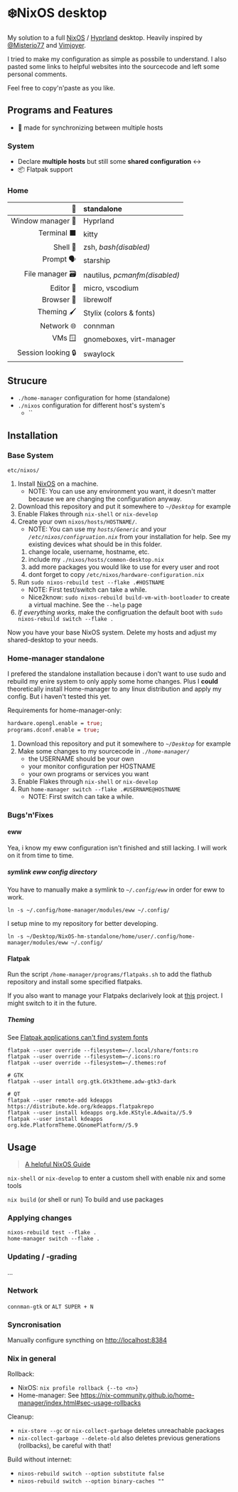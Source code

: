 # ❄️NixOS desktop

My solution to a full [NixOS](https://nixos.org/) / [Hyprland](https://hyprland.org/) desktop. Heavily inspired by [@Misterio77](https://github.com/Misterio77/nix-config) and [Vimjoyer](https://www.youtube.com/@vimjoyer).

I tried to make my configuration as simple as possbile to understand. I also pasted some links to helpful websites into the sourcecode and left some personal comments.

Feel free to copy'n'paste as you like.

## Programs and Features

-   🔄 made for synchronizing between multiple hosts

### System

-   Declare **multiple hosts** but still some **shared configuration** ↔️
-   📦 Flatpak support

### Home

|                 🧍 | standalone                    |
| -----------------: | :---------------------------- |
|  Window manager 🌿 | Hyprland                      |
|        Terminal ⬛ | kitty                         |
|           Shell 🐚 | zsh, _bash(disabled)_         |
|          Prompt 🗣️ | starship                      |
|    File manager 🗃️ | nautilus, _pcmanfm(disabled)_ |
|          Editor 📝 | micro, vscodium               |
|         Browser 🐺 | librewolf                     |
|         Theming 🖌️ | Stylix (colors & fonts)       |
|         Network 🌐 | connman                       |
|             VMs 🪟 | gnomeboxes, virt-manager      |
| Session looking 🔒 | swaylock                      |

## Strucure

- `./home-manager` configuration for home (standalone)
- `./nixos` configuration for different host's system's
    - ``

## Installation

### Base System

`etc/nixos/`

1. Install [NixOS](https://nixos.org/) on a machine.
    - NOTE: You can use any environment you want, it doesn't matter because we are changing the configuration anyway.
2. Download this repository and put it somewhere to _`~/Desktop`_ for example
3. Enable Flakes through `nix-shell` or `nix-develop`
4. Create your own `nixos/hosts/HOSTNAME/`.
    - NOTE: You can use my _`hosts/Generic`_ and your _`/etc/nixos/configruation.nix`_ from your installation for help. See my existing devices what should be in this folder.
    1. change locale, username, hostname, etc.
    2. include my `./nixos/hosts/common-desktop.nix`
    3. add more packages you would like to use for every user and root
    4. dont forget to copy `/etc/nixos/hardware-configuration.nix`
5. Run `sudo nixos-rebuild test --flake .#HOSTNAME`
    - NOTE: First test/switch can take a while.
    - Nice2know: `sudo nixos-rebuild build-vm-with-bootloader` to create a virtual machine. See the `--help` page
6. _If everything works,_ make the configruation the default boot with `sudo nixos-rebuild switch --flake .`

Now you have your base NixOS system. Delete my hosts and adjust my shared-desktop to your needs.

### Home-manager standalone

I prefered the standalone installation because i don't want to use sudo and rebuild my enire system to only apply some home changes. Plus I **could** theoretically install Home-manager to any linux distribution and apply my config. But i haven't tested this yet.

Requirements for home-manager-only:

```nix
hardware.opengl.enable = true;
programs.dconf.enable = true;
```

1. Download this repository and put it somewhere to _`~/Desktop`_ for example
2. Make some changes to my sourcecode in _`./home-manager/`_
    - the USERNAME should be your own
    - your monitor configuration per HOSTNAME
    - your own programs or services you want
3. Enable Flakes through `nix-shell` or `nix-develop`
4. Run `home-manager switch --flake .#USERNAME@HOSTNAME`
    - NOTE: First switch can take a while.

### Bugs'n'Fixes

#### eww

Yea, i know my eww configuration isn't finished and still lacking. I will work on it from time to time.

##### symlink eww config directory

You have to manually make a symlink to _`~/.config/eww`_ in order for eww to work.

```shell
ln -s ~/.config/home-manager/modules/eww ~/.config/
```

I setup mine to my repository for better developing.

```shell
ln -s ~/Desktop/NixOS-hm-standalone/home/user/.config/home-manager/modules/eww ~/.config/
```

#### Flatpak

Run the script `/home-manager/programs/flatpaks.sh` to add the flathub repository and install some specified flatpaks.

If you also want to manage your Flatpaks declarively look at [this](https://github.com/GermanBread/declarative-flatpak) project. I might switch to it in the future.

##### Theming

See [Flatpak applications can't find system fonts](https://nixos.wiki/wiki/Fonts#Flatpak_applications_can.27t_find_system_fonts)

```shell
flatpak --user override --filesystem=~/.local/share/fonts:ro
flatpak --user override --filesystem=~/.icons:ro
flatpak --user override --filesystem=~/.themes:rof

# GTK
flatpak --user intall org.gtk.Gtk3theme.adw-gtk3-dark

# QT
flatpak --user remote-add kdeapps https://distribute.kde.org/kdeapps.flatpakrepo
flatpak --user install kdeapps org.kde.KStyle.Adwaita//5.9
flatpak --user install kdeapps org.kde.PlatformTheme.QGnomePlatform//5.9
```

## Usage

> [A helpful NixOS Guide](https://github.com/mikeroyal/NixOS-Guide#table-of-contents)

`nix-shell` or `nix-develop` to enter a custom shell with enable nix and some tools

`nix build` (or shell or run) To build and use packages

### Applying changes

```
nixos-rebuild test --flake .
home-manager switch --flake .
```

### Updating / -grading

...

### Network

`connman-gtk` or `ALT SUPER + N`

### Syncronisation

Manually configure syncthing on <http://localhost:8384>

### Nix in general

Rollback:

-   NixOS: `nix profile rollback {--to <n>}`
-   Home-manager: See <https://nix-community.github.io/home-manager/index.html#sec-usage-rollbacks>

Cleanup:

-   `nix-store --gc` or `nix-collect-garbage` deletes unreachable packages
-   `nix-collect-garbage --delete-old` also deletes previous generations (rollbacks), be careful with that!

Build without internet:

-   `nixos-rebuild switch --option substitute false`
-   `nixos-rebuild switch --option binary-caches ""`
